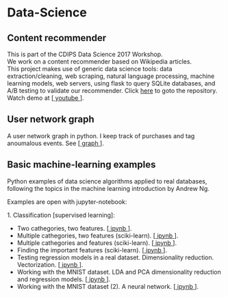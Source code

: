 # Data-Science

## Content recommender
This is part of the CDIPS Data Science 2017 Workshop.   
We work on a content recommender based on Wikipedia articles.   
This project makes use of generic data science tools: data extraction/cleaning, web scraping, natural language processing, machine learning models, web servers, using flask to query SQLite databases, and A/B testing to validate our recommender. 
Click <a href="https://github.com/hannahlb/CDIPS_Content_Rec">here</a> to goto the repository.   
Watch demo at
[<a href="https://www.youtube.com/watch?v=uG6rSvYlhog&feature=youtu.be"> youtube </a>].


## User network graph
A user network graph in python.
I keep track of purchases and tag anoumalous events.
See [<a href="https://github.com/trangel/Data-Science/tree/master/tracking-purchases"> graph </a>].

## Basic machine-learning examples

Python examples of data science algorithms applied to real databases, following the topics in the machine learning introduction by Andrew Ng.   

Examples are open with jupyter-notebook:
<p>
1. Classification [supervised learning]: <br />
<ul>
  <li>Two cathegories, two features. 
  [<a href="https://github.com/trangel/Data-Science/blob/master/logistic-regression.ipynb"> ipynb </a>].
  </li>
  <li>Multiple cathegories, two features (sciki-learn). 
    [<a href="https://github.com/trangel/Data-Science/blob/master/logistic-regression-sciki.ipynb"> ipynb </a>].
  </li>
  <li>Multiple cathegories and features (sciki-learn). 
    [<a href="https://github.com/trangel/Data-Science/blob/master/seeds-sciki-mfeatures.ipynb"> ipynb </a>].
  </li>
  <li>Finding the important features (sciki-learn). 
    [<a href="https://github.com/trangel/Data-Science/blob/master/plot_forest_importances.ipynb"> ipynb </a>].
  </li>
  <li>Testing regression models in a real dataset. Dimensionality reduction. Vectorization.
    [<a href="https://github.com/trangel/Data-Science/blob/master/UCL-adult-vectorizer.ipynb"> ipynb </a>].
  </li>
  <li>Working with the MNIST dataset. LDA and PCA dimensionality reduction and regression models.
    [<a href="https://github.com/trangel/Data-Science/blob/master/MNIST-dimensionality-reduction.ipynb"> ipynb </a>].
  </li>   
  <li>Working with the MNIST dataset (2). A neural network.
    [<a href="https://github.com/trangel/Data-Science/blob/master/MNIST-neural-network.ipynb"> ipynb </a>].
  </li>   
</ul>
</p>

